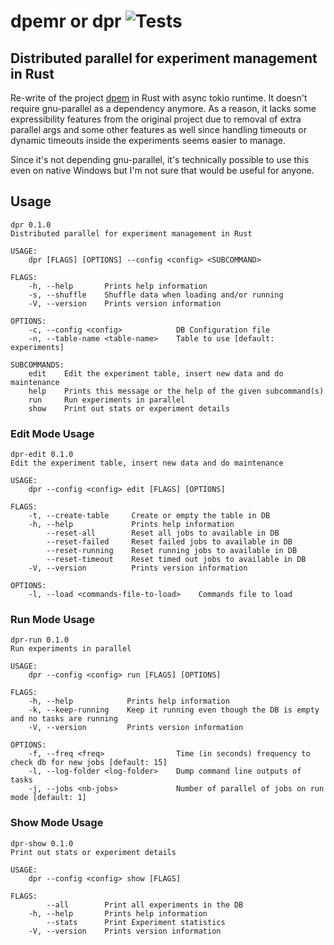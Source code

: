 # dpemr or dpr ![Tests](https://github.com/gokberkkocak/dpemr/actions/workflows/ci.yml/badge.svg)
## Distributed parallel for experiment management in Rust 

Re-write of the project [dpem](https://github.com/gokberkkocak/dpem) in Rust with async tokio runtime. It doesn't require gnu-parallel as a dependency anymore. As a reason, it lacks some expressibility features from the original project due to removal of extra parallel args and some other features as well since handling timeouts or dynamic timeouts inside the experiments seems easier to manage. 

Since it's not depending gnu-parallel, it's technically possible to use this even on native Windows but I'm not sure that would be useful for anyone. 

## Usage

```
dpr 0.1.0
Distributed parallel for experiment management in Rust

USAGE:
    dpr [FLAGS] [OPTIONS] --config <config> <SUBCOMMAND>

FLAGS:
    -h, --help       Prints help information
    -s, --shuffle    Shuffle data when loading and/or running
    -V, --version    Prints version information

OPTIONS:
    -c, --config <config>            DB Configuration file
    -n, --table-name <table-name>    Table to use [default: experiments]

SUBCOMMANDS:
    edit    Edit the experiment table, insert new data and do maintenance
    help    Prints this message or the help of the given subcommand(s)
    run     Run experiments in parallel
    show    Print out stats or experiment details
```

### Edit Mode Usage

```
dpr-edit 0.1.0
Edit the experiment table, insert new data and do maintenance

USAGE:
    dpr --config <config> edit [FLAGS] [OPTIONS]

FLAGS:
    -t, --create-table     Create or empty the table in DB
    -h, --help             Prints help information
        --reset-all        Reset all jobs to available in DB
        --reset-failed     Reset failed jobs to available in DB
        --reset-running    Reset running jobs to available in DB
        --reset-timeout    Reset timed out jobs to available in DB
    -V, --version          Prints version information

OPTIONS:
    -l, --load <commands-file-to-load>    Commands file to load
```

### Run Mode Usage

```
dpr-run 0.1.0
Run experiments in parallel

USAGE:
    dpr --config <config> run [FLAGS] [OPTIONS]

FLAGS:
    -h, --help            Prints help information
    -k, --keep-running    Keep it running even though the DB is empty and no tasks are running
    -V, --version         Prints version information

OPTIONS:
    -f, --freq <freq>                Time (in seconds) frequency to check db for new jobs [default: 15]
    -l, --log-folder <log-folder>    Dump command line outputs of tasks
    -j, --jobs <nb-jobs>             Number of parallel of jobs on run mode [default: 1]
```

### Show Mode Usage

```
dpr-show 0.1.0
Print out stats or experiment details

USAGE:
    dpr --config <config> show [FLAGS]

FLAGS:
        --all        Print all experiments in the DB
    -h, --help       Prints help information
        --stats      Print Experiment statistics
    -V, --version    Prints version information
```